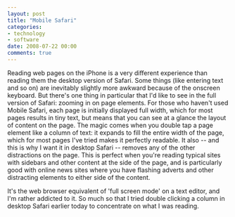 ```yaml
---
layout: post
title: "Mobile Safari"
categories:
- technology
- software
date: 2008-07-22 00:00
comments: true
---
```


<p>Reading web pages on the iPhone is a very different experience than reading them the desktop version of Safari. Some things (like entering text and so on) are inevitably slightly more awkward because of the onscreen keyboard. But there's one thing in particular that I'd like to see in the full version of Safari: zooming in on page elements. For those who haven't used Mobile Safari, each page is initially displayed full width, which for most pages results in tiny text, but means that you can see at a glance the layout of content on the page. The magic comes when you double tap a page element like a column of text: it expands to fill the entire width of the page, which for most  pages I've tried makes it perfectly readable. It also -- and this is why I want it in desktop Safari -- removes any of the other distractions on the page. This is perfect when you're reading typical sites with sidebars and other content at the side of the page, and is particularly good with online news sites where you have flashing adverts and other distracting elements to either side of the content.</p>

<p>It's the web browser equivalent of 'full screen mode' on a text editor, and I'm rather addicted to it. So much so that I tried double clicking a column in desktop Safari earlier today to concentrate on what I was reading. </p>


